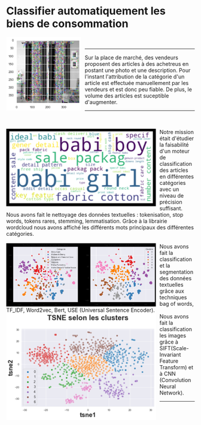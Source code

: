 # Classifier automatiquement les biens de consommation

<div>
    <img Align="left" alt="Descripteurs" width="200px" src="https://github.com/laetdata/Classifier_automatiquement/blob/main/img/descripteurs.png" style="padding-right:10px;" />
</div>
<br />
                                                                                                                                           

---

Sur la place de marché, des vendeurs proposent des articles à des achetreus en postant une photo et une description. 
Pour l'instant l'attribution de la catégorie d'un article est effectuée manuellement par les vendeurs et est donc peu fiable.
De plus, le volume des articles est suceptible d'augmenter. 

---
<br />
<br>
<img Align="left" alt="Word" width="400px" src="https://github.com/laetdata/Classifier_automatiquement/blob/main/img/wordcloud.png" style="padding-right:10px;" />
Notre mission était d'étudier la faisabilité d'un moteur de classification des articles en différentes catégories avec un niveau de précision suffisant. 
Nous avons fait le nettoyage des données textuelles : tokenisation, stop words, tokens rares, stemming, lemmatisation. Grâce à la librairie wordcloud nous avons affiché les différents mots principaux des différentes catégories. 

<br />
                                                                                                                                      

<br />
<img Align="left" alt="TF_IDF" width="400px" src="https://github.com/laetdata/Classifier_automatiquement/blob/main/img/Tf_idf.png" style="padding-right:10px;" />
Nous avons fait la classification et la segmentation des données textuelles grâce aux techniques bag of words, TF_IDF, Word2vec, Bert, USE (Universal Sentence Encoder). 

<br />
 
<img Align="left" alt="TSNE" width="400px" src="https://github.com/laetdata/Classifier_automatiquement/blob/main/img/tsne.png" style="padding-right:10px;" />
Nous avons fait la classification les images grâce à SIFT(Scale-Invariant Feature Transform) et à CNN (Convolution Neural Network). 


<br />
                                                                                                                                      

---

